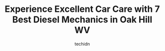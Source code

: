 ---
layout: ampstory
image: https://images.unsplash.com/photo-1640168822478-3e59ab26add1?ixlib=rb-4.0.3&ixid=MnwxMjA3fDB8MHxwaG90by1wYWdlfHx8fGVufDB8fHx8&auto=format&fit=crop&w=640&h=853&q=80
author: techidn
featured: false
description: Experience the excellence of automotive service by visiting the 7 best Diesel Mechanic in Oak Hill WV, USA. With their expertise, attention to detail, and commitment to customer satisfaction
title: Experience Excellent Car Care with 7 Best Diesel Mechanics in Oak Hill WV
cover:
   title: Experience Excellent Car Care with 7 Best Diesel Mechanics in Oak Hill WV
   subtitle: Rickpate
   background: https://images.unsplash.com/photo-1640168822478-3e59ab26add1?ixlib=rb-4.0.3&ixid=MnwxMjA3fDB8MHxwaG90by1wYWdlfHx8fGVufDB8fHx8&auto=format&fit=crop&w=640&h=853&q=80

pages: 
 - layout: thirds
   top: <h1>#1 Advance Auto Parts</h1>
   bottom: "<p>This is a great Advance Auto location!  The manager, John M. went the extra mile for me today in finding the right ball-joints to fit my truck.   John was the difference </p>"
   background: https://www.knot35.com/toplist/wp-content/uploads/2023/06/best-diesel-mechanic-1-in-oak-hill-wv-1685837005.jpeg
   backgroundblur: true
 - layout: thirds
   top: <h1>#2 AutoZone Auto Parts</h1>
   bottom: "<p>375 Mall Rd, Oak Hill, WV 25901, United States</p>"
   background: https://www.knot35.com/toplist/wp-content/uploads/2023/06/best-diesel-mechanic-2-in-oak-hill-wv-1685837006.jpeg
   cta:
      link: https://www.knot35.com/toplist/experience-excellent-car-care-with-7-best-diesel-mechanics-in-oak-hill-wv/
      text: Experience Excellent Car Care with 7 Best Diesel Mechanics in Oak Hill WV
 - layout: thirds
   top: <h1>#3 OReilly Auto Parts</h1>
   bottom: "<p>836 Main St E, Oak Hill, WV 25901, United States</p>"
   background: https://www.knot35.com/toplist/wp-content/uploads/2023/06/best-diesel-mechanic-3-in-oak-hill-wv-1685837006.jpeg
   cta:
      link: https://www.knot35.com/toplist/experience-excellent-car-care-with-7-best-diesel-mechanics-in-oak-hill-wv/
      text: Experience Excellent Car Care with 7 Best Diesel Mechanics in Oak Hill WV
 - layout: thirds
   top: <h1>#4 DTE Repair & Towing</h1>
   bottom: "<p>1101 Main St E, Oak Hill, WV 25901, United States</p>"
   background: https://images.unsplash.com/photo-1534312527009-56c7016453e6?ixlib=rb-4.0.3&ixid=MnwxMjA3fDB8MHxwaG90by1wYWdlfHx8fGVufDB8fHx8&auto=format&fit=crop&w=640&h=853&q=80
   cta:
      link: https://www.knot35.com/toplist/experience-excellent-car-care-with-7-best-diesel-mechanics-in-oak-hill-wv/
      text: Experience Excellent Car Care with 7 Best Diesel Mechanics in Oak Hill WV
 - layout: thirds
   top: <h1>#5 Davis Automotive</h1>
   bottom: "<p>500 Main St, Oak Hill, WV 25901, United States</p>"
   background: https://images.unsplash.com/photo-1608411404720-c8f0417bcdba?ixlib=rb-4.0.3&ixid=MnwxMjA3fDB8MHxwaG90by1wYWdlfHx8fGVufDB8fHx8&auto=format&fit=crop&w=640&h=853&q=80
   cta:
      link: https://www.knot35.com/toplist/experience-excellent-car-care-with-7-best-diesel-mechanics-in-oak-hill-wv/
      text: Experience Excellent Car Care with 7 Best Diesel Mechanics in Oak Hill WV
 - layout: thirds
   top: <h1>#6 Plateau Auto Repair</h1>
   bottom: "<p>130 Main St, Oak Hill, WV 25901, United States</p>"
   background: https://images.unsplash.com/photo-1515405295579-ba7b45403062?ixlib=rb-4.0.3&ixid=MnwxMjA3fDB8MHxwaG90by1wYWdlfHx8fGVufDB8fHx8&auto=format&fit=crop&w=640&h=853&q=80
   cta:
      link: https://www.knot35.com/toplist/experience-excellent-car-care-with-7-best-diesel-mechanics-in-oak-hill-wv/
      text: Experience Excellent Car Care with 7 Best Diesel Mechanics in Oak Hill WV
 - layout: thirds
   top: <h1>#7 Brians Service Center</h1>
   bottom: "<p>409 Main St, Oak Hill, WV 25901, United States</p>"
   background: https://images.unsplash.com/photo-1608501821300-4f99e58bba77?ixlib=rb-4.0.3&ixid=MnwxMjA3fDB8MHxwaG90by1wYWdlfHx8fGVufDB8fHx8&auto=format&fit=crop&w=640&h=853&q=80
   cta:
      link: https://www.knot35.com/toplist/experience-excellent-car-care-with-7-best-diesel-mechanics-in-oak-hill-wv/
      text: Experience Excellent Car Care with 7 Best Diesel Mechanics in Oak Hill WV
 - layout: thirds
   middle: Continue reading...
   background: https://images.unsplash.com/photo-1518640467707-6811f4a6ab73?ixlib=rb-4.0.3&ixid=MnwxMjA3fDB8MHxwaG90by1wYWdlfHx8fGVufDB8fHx8&auto=format&fit=crop&w=640&h=853&q=80
   cta:
      link: https://www.knot35.com/toplist/experience-excellent-car-care-with-7-best-diesel-mechanics-in-oak-hill-wv/
      text: Experience Excellent Car Care with 7 Best Diesel Mechanics in Oak Hill WV
      
---